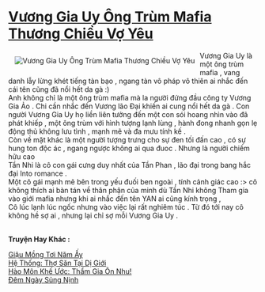 <a href="https://utruyen.com/vuong-gia-uy-ong-trum-mafia-thuong-chieu-vo-yeu/25040/" title="Vương Gia Uy Ông Trùm Mafia Thương Chiều Vợ Yêu"><h1>Vương Gia Uy Ông Trùm Mafia Thương Chiều Vợ Yêu</h1></a><div style="display:table"><img align="right" style="float: left; padding: 10px;" src="https://utruyen.com/images/story/200x260/vuong-gia-uy-ong-trum-mafia-thuong-chieu-vo-yeu.jpg" alt="Vương Gia Uy Ông Trùm Mafia Thương Chiều Vợ Yêu">Vương Gia Uy là một ông trùm mafia , vang danh lẫy lừng khét tiếng tàn bạo , ngang tàn vô pháp vô thiên ai nhắc đến cái tên cũng đã nổi hết da gà :)<br/>Anh không chỉ là một ông trùm mafia mà   la người đứng đầu công ty Vương Gia Ảo . Chi cần nhắc đến Vương lão Đại khiến ai cung nổi hết da gà . Con người Vương Gia Uy họ liền liên tưởng đến một con sói hoang nhìn vào đã phát khiếp , một ông trùm với hình tượng lạnh lùng , hành đong nhanh gọn lẹ động thủ không lưu tình , mạnh mẽ và đa mưu tính kế . <br/>Còn về mặt khác là một người tượng trưng cho sự đen tối đấn cao , có sự hung ton độc ác , ngang ngược không ai qua đuoc . Nhưng là người chiếm hữu cao <br/>Tần Nhi là cô con gái cưng duy nhất của        Tần Phan  , lão đại trong bang hắc đại Into romance . <br/>Một cô gái mạnh mẽ bên trong yếu đuối ben ngoài , tính cảnh giác cao :> cô không thích ai bàn tán về thân phận của minh dù Tần Nhi không Tham gia vào giới mafia nhưng khi ai nhắc đến tên YAN ai cũng kính trọng , <br/>Cô lúc lạnh lúc ngốc nhưng vào việc lại rất nghiêm túc . Từ đó tới nay cô không hề sợ ai , nhưng lại chỉ sợ mỗi Vương Gia Uy . </div><p><br><b>Truyện Hay Khác :</b></p><a href="https://utruyen.com/giau-mong-toi-nam-ay/25038/" alt="Giậu Mồng Tơi Năm Ấy">Giậu Mồng Tơi Năm Ấy</a><br/><a href="https://www.plurk.com/p/nsppe0" alt="Hệ Thống: Thợ Săn Tại Dị Giới">Hệ Thống: Thợ Săn Tại Dị Giới</a><br/><a href="https://github.com/mlquan/truyenhay/tree/master/truyenhay/19164/" alt="Hào Môn Khế Ước: Thẩm Gia Ôn Nhu!">Hào Môn Khế Ước: Thẩm Gia Ôn Nhu!</a><br/><a href="https://github.com/mlquan/truyenhay/tree/master/truyenhay/25048/" alt="Đêm Ngày Sủng Nịnh">Đêm Ngày Sủng Nịnh</a><br/>